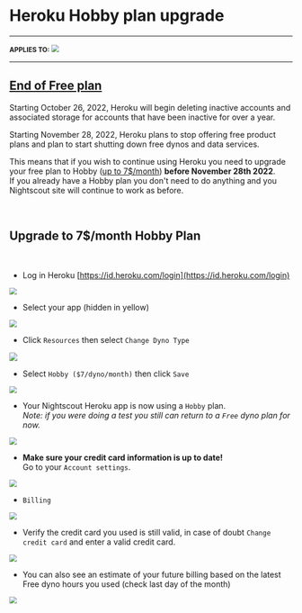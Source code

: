 # Heroku Hobby plan upgrade

------

<span style="font-size:smaller;">**APPLIES TO:**</span>	<img src="../../img/Heroku.png" style="zoom:80%;" />

------

## [End of Free plan](https://blog.heroku.com/next-chapter)

Starting October 26, 2022, Heroku will begin deleting inactive accounts and associated storage for accounts that have been inactive for over a year.

Starting November 28, 2022, Heroku plans to stop offering free product plans and plan to start shutting down free dynos and data services.

This means that if you wish to continue using Heroku you need to upgrade your free plan to Hobby ([up to 7$/month](https://devcenter.heroku.com/articles/usage-and-billing#cost)) **before November 28th 2022**.  
If you already have a Hobby plan you don't need to do anything and you Nightscout site will continue to work as before.

</br>

## Upgrade to 7$/month Hobby Plan

</br>

- Log in Heroku [https://id.heroku.com/login](https://id.heroku.com/login)

<img src="../../../update/img/UpdateNS15.png" style="zoom:80%;" >

</br>

- Select your app (hidden in yellow)

<img src="../../../update/img/UpdateNS16.png" style="zoom:80%;" >

</br>

- Click `Resources` then select `Change Dyno Type`

<img src="../../heroku/img/HerokuH01.png" style="zoom:90%;" >

</br>

- Select `Hobby ($7/dyno/month)` then click `Save`

<img src="../../heroku/img/HerokuH02.png" style="zoom:80%;" >

</br>

- Your Nightscout Heroku app is now using a `Hobby` plan.  
  *Note: if you were doing a test you still can return to a `Free` dyno plan for now.*

<img src="../../heroku/img/HerokuH03.png" style="zoom:80%;" >

- **Make sure your credit card information is up to date!**  
  Go to your `Account settings`.

<img src="../../../nightscout/img/NewNS13.png" style="zoom:80%;" >

- `Billing`

<img src="../../../nightscout/img/NewNS14.png" style="zoom:80%;" >

- Verify the credit card you used is still valid, in case of doubt `Change credit card` and enter a valid credit card.

<img src="../../heroku/img/HerokuH04.png" style="zoom:80%;" >

- You can also see an estimate of your future billing based on the latest Free dyno hours you used (check last day of the month)

<img src="../../heroku/img/HerokuH05.png" style="zoom:80%;" >

